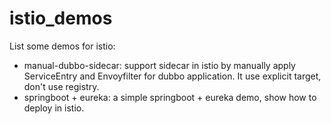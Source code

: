 # istio_demos

List some demos for istio:
- manual-dubbo-sidecar: support sidecar in istio by manually apply ServiceEntry and Envoyfilter for dubbo application. It use explicit target, don't use registry.
- springboot + eureka: a simple springboot + eureka demo, show how to deploy in istio.

